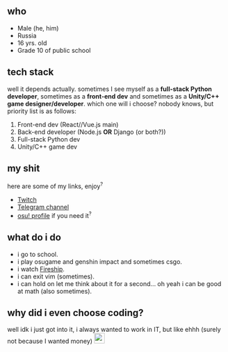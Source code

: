 ## who
- Male (he, him)
- Russia
- 16 yrs. old
- Grade 10 of public school

## tech stack
well it depends actually. sometimes I see myself as a **full-stack Python developer**, sometimes as a **front-end dev** and sometimes as a **Unity/C++ game designer/developer**.
which one will i choose? nobody knows, but priority list is as follows:
1. Front-end dev (React//Vue.js main)
1. Back-end developer (Node.js **OR** Django (or both?))
1. Full-stack Python dev
1. Unity/C++ game dev

## my shit
here are some of my links, enjoy<sup>?</sup>
- [Twitch](https://twitch.tv/BANGKOKTAGANROG)
- [Telegram channel](https://t.me/bngkktgnrgosu)
- [osu! profile](https://osu.ppy.sh/users/15889598) if you need it<sup>?</sup>

## what do i do
- i go to school.
- i play osugame and genshin impact and sometimes csgo.
- i watch [Fireship](https://youtube.com/c/Fireship).
- i can exit vim (sometimes).
- i can hold on let me think about it for a second... oh yeah i can be good at math (also sometimes).

## why did i even choose coding?
well idk i just got into it, i always wanted to work in IT, but like ehhh (surely not because I wanted money) <img src="https://cdn.frankerfacez.com/emoticon/670425/4" width="24">
